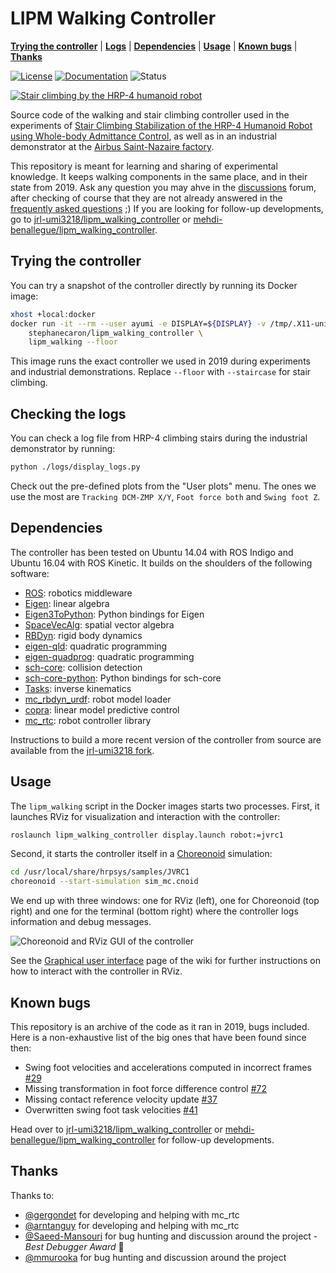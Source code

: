# LIPM Walking Controller

[**Trying the controller**](https://github.com/stephane-caron/lipm_walking_controller#trying-the-controller)
| [**Logs**](https://github.com/stephane-caron/lipm_walking_controller#checking-the-logs)
| [**Dependencies**](https://github.com/stephane-caron/lipm_walking_controller#dependencies)
| [**Usage**](https://github.com/stephane-caron/lipm_walking_controller#usage)
| [**Known bugs**](https://github.com/stephane-caron/lipm_walking_controller#known-bugs)
| [**Thanks**](https://github.com/stephane-caron/lipm_walking_controller#thanks)

[![License](https://img.shields.io/badge/License-BSD%202--Clause-green.svg)](https://opensource.org/licenses/BSD-2-Clause)
[![Documentation](https://img.shields.io/badge/doxygen-online-brightgreen?logo=read-the-docs&style=flat)](https://scaron.info/doc/lipm_walking_controller/)
![Status](https://img.shields.io/badge/status-archive-lightgrey.svg)

[![Stair climbing by the HRP-4 humanoid robot](https://scaron.info/images/stair-climbing.jpg)](https://www.youtube.com/watch?v=vFCFKAunsYM&t=22)

Source code of the walking and stair climbing controller used in the experiments of [Stair Climbing Stabilization of the HRP-4 Humanoid Robot using Whole-body Admittance Control](https://hal.archives-ouvertes.fr/hal-01875387/document), as well as in an industrial demonstrator at the [Airbus Saint-Nazaire factory](https://hal-lirmm.ccsd.cnrs.fr/lirmm-02303117/document).

This repository is meant for learning and sharing of experimental knowledge. It keeps walking components in the same place, and in their state from 2019. Ask any question you may ahve in the [discussions](https://github.com/stephane-caron/lipm_walking_controller/discussions) forum, after checking of course that they are not already answered in the [frequently asked questions](https://github.com/stephane-caron/lipm_walking_controller/wiki) ;) If you are looking for follow-up developments, go to [jrl-umi3218/lipm_walking_controller](https://github.com/jrl-umi3218/lipm_walking_controller) or [mehdi-benallegue/lipm_walking_controller](https://github.com/mehdi-benallegue/lipm_walking_controller/tree/rebase_stabilizer_ana).

## Trying the controller

You can try a snapshot of the controller directly by running its Docker image:

```sh
xhost +local:docker
docker run -it --rm --user ayumi -e DISPLAY=${DISPLAY} -v /tmp/.X11-unix:/tmp/.X11-unix:rw \
    stephanecaron/lipm_walking_controller \
    lipm_walking --floor
```

This image runs the exact controller we used in 2019 during experiments and industrial demonstrations. Replace `--floor` with `--staircase` for stair climbing.

## Checking the logs

You can check a log file from HRP-4 climbing stairs during the industrial demonstrator by running:

```sh
python ./logs/display_logs.py
```

Check out the pre-defined plots from the "User plots" menu. The ones we use the most are ``Tracking DCM-ZMP X/Y``, ``Foot force both`` and ``Swing foot Z``.

## Dependencies

The controller has been tested on Ubuntu 14.04 with ROS Indigo and Ubuntu 16.04 with ROS Kinetic. It builds on the shoulders of the following software:

* [ROS](http://www.ros.org/): robotics middleware
* [Eigen](https://eigen.tuxfamily.org/): linear algebra
* [Eigen3ToPython](https://github.com/jrl-umi3218/Eigen3ToPython): Python bindings for Eigen
* [SpaceVecAlg](https://github.com/jrl-umi3218/SpaceVecAlg): spatial vector algebra
* [RBDyn](https://github.com/jrl-umi3218/RBDyn/): rigid body dynamics
* [eigen-qld](https://github.com/jrl-umi3218/eigen-qld): quadratic programming
* [eigen-quadprog](https://github.com/jrl-umi3218/eigen-quadprog): quadratic programming
* [sch-core](https://github.com/jrl-umi3218/sch-core): collision detection
* [sch-core-python](https://github.com/jrl-umi3218/sch-core-python): Python bindings for sch-core
* [Tasks](https://github.com/jrl-umi3218/Tasks/): inverse kinematics
* [mc\_rbdyn\_urdf](https://github.com/jrl-umi3218/mc_rbdyn_urdf): robot model loader
* [copra](https://github.com/vsamy/copra): linear model predictive control
* [mc\_rtc](https://github.com/jrl-umi3218/mc_rtc): robot controller library

Instructions to build a more recent version of the controller from source are available from the [jrl-umi3218 fork](https://jrl-umi3218.github.io/lipm_walking_controller/doxygen/HEAD/build.html).

## Usage

The `lipm_walking` script in the Docker images starts two processes. First, it launches RViz for visualization and interaction with the controller:

```sh
roslaunch lipm_walking_controller display.launch robot:=jvrc1
```

Second, it starts the controller itself in a [Choreonoid](https://choreonoid.org/en/) simulation:

```sh
cd /usr/local/share/hrpsys/samples/JVRC1
choreonoid --start-simulation sim_mc.cnoid
```

We end up with three windows: one for RViz (left), one for Choreonoid (top right) and one for the terminal (bottom right) where the controller logs information and debug messages.

![Choreonoid and RViz GUI of the controller](https://user-images.githubusercontent.com/1189580/64157945-ead71c80-ce37-11e9-9081-7936702c5fbc.png)

See the [Graphical user interface](https://github.com/stephane-caron/lipm_walking_controller/wiki/How-to-use-the-graphical-user-interface%3F) page of the wiki for further instructions on how to interact with the controller in RViz.

## Known bugs

This repository is an archive of the code as it ran in 2019, bugs included. Here is a non-exhaustive list of the big ones that have been found since then:

- Swing foot velocities and accelerations computed in incorrect frames [#29](https://github.com/jrl-umi3218/lipm_walking_controller/issues/29)
- Missing transformation in foot force difference control [#72](https://github.com/stephane-caron/lipm_walking_controller/discussions/72)
- Missing contact reference velocity update [#37](https://github.com/jrl-umi3218/lipm_walking_controller/issues/37)
- Overwritten swing foot task velocities [#41](https://github.com/jrl-umi3218/lipm_walking_controller/issues/41)

Head over to [jrl-umi3218/lipm_walking_controller](https://github.com/jrl-umi3218/lipm_walking_controller) or [mehdi-benallegue/lipm_walking_controller](https://github.com/mehdi-benallegue/lipm_walking_controller/tree/rebase_stabilizer_ana) for follow-up developments.

## Thanks

Thanks to:

- [@gergondet](https://github.com/gergondet) for developing and helping with mc\_rtc
- [@arntanguy](https://github.com/arntanguy) for developing and helping with mc\_rtc
- [@Saeed-Mansouri](https://github.com/Saeed-Mansouri) for bug hunting and discussion around the project - *Best Debugger Award* 🏅
- [@mmurooka](https://github.com/mmurooka) for bug hunting and discussion around the project
